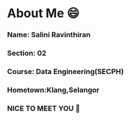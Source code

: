 # About Me :smile:
### Name: Salini Ravinthiran
### Section: 02
### Course: Data Engineering(SECPH)
### Hometown:Klang,Selangor

### NICE TO MEET YOU 👋
